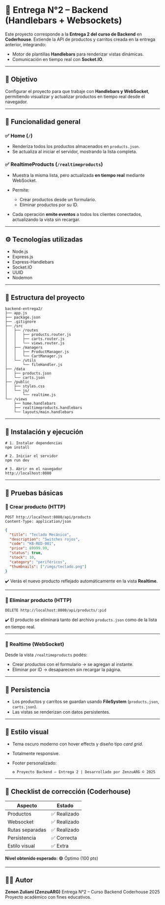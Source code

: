 # 🧩 Entrega N°2 – Backend (Handlebars + Websockets)

Este proyecto corresponde a la **Entrega 2 del curso de Backend** en **Coderhouse**.
Extiende la API de productos y carritos creada en la entrega anterior, integrando:

* Motor de plantillas **Handlebars** para renderizar vistas dinámicas.
* Comunicación en tiempo real con **Socket.IO**.

---

## 🚀 Objetivo

Configurar el proyecto para que trabaje con **Handlebars y WebSocket**, permitiendo visualizar y actualizar productos en tiempo real desde el navegador.

---

## 🧠 Funcionalidad general

### ✅ Home (`/`)

* Renderiza todos los productos almacenados en `products.json`.
* Se actualiza al iniciar el servidor, mostrando la lista completa.

### ✅ RealtimeProducts (`/realtimeproducts`)

* Muestra la misma lista, pero actualizada **en tiempo real** mediante WebSocket.
* Permite:

  * Crear productos desde un formulario.
  * Eliminar productos por su ID.
* Cada operación **emite eventos** a todos los clientes conectados, actualizando la vista sin recargar.

---

## ⚙️ Tecnologías utilizadas

* Node.js
* Express.js
* Express-Handlebars
* Socket.IO
* UUID
* Nodemon

---

## 📂 Estructura del proyecto

```
backend-entrega2/
├── app.js
├── package.json
├── .gitignore
├── /src
│   ├── /routes
│   │   ├── products.router.js
│   │   ├── carts.router.js
│   │   └── views.router.js
│   ├── /managers
│   │   ├── ProductManager.js
│   │   └── CartManager.js
│   └── /utils
│       └── fileHandler.js
├── /data
│   ├── products.json
│   └── carts.json
├── /public
│   ├── styles.css
│   └── js/
│       └── realtime.js
└── /views
    ├── home.handlebars
    ├── realtimeproducts.handlebars
    └── layouts/main.handlebars
```

---

## 🧩 Instalación y ejecución

```
# 1. Instalar dependencias
npm install

# 2. Iniciar el servidor
npm run dev

# 3. Abrir en el navegador
http://localhost:8080
```

---

## 🧪 Pruebas básicas

### 🔹 Crear producto (HTTP)

```
POST http://localhost:8080/api/products
Content-Type: application/json
```

```json
{
  "title": "Teclado Mecánico",
  "description": "Switches rojos",
  "code": "KB-RED-001",
  "price": 89999.99,
  "status": true,
  "stock": 10,
  "category": "periféricos",
  "thumbnails": ["/imgs/teclado.png"]
}
```

✔️ Verás el nuevo producto reflejado automáticamente en la vista **Realtime**.

---

### 🔹 Eliminar producto (HTTP)

```
DELETE http://localhost:8080/api/products/:pid
```

✔️ El producto se eliminará tanto del archivo `products.json` como de la lista en tiempo real.

---

### 🔹 Realtime (WebSocket)

Desde la vista `/realtimeproducts` podés:

* Crear productos con el formulario → se agregan al instante.
* Eliminar por ID → desaparecen sin recargar la página.

---

## 💾 Persistencia

* Los productos y carritos se guardan usando **FileSystem** (`products.json`, `carts.json`).
* Las vistas se renderizan con datos persistentes.

---

## 🎨 Estilo visual

* Tema oscuro moderno con hover effects y diseño tipo *card grid*.
* Totalmente responsive.
* Footer personalizado:

  ```
  ⚙️ Proyecto Backend — Entrega 2 | Desarrollado por ZenzuARG © 2025
  ```

---

## 🧾 Checklist de corrección (Coderhouse)

| Aspecto         | Estado      |
| --------------- | ----------- |
| Productos       | ✅ Realizado |
| Websocket       | ✅ Realizado |
| Rutas separadas | ✅ Realizado |
| Persistencia    | ✅ Correcta  |
| Estilo visual   | ✅ Extra     |

**Nivel obtenido esperado:** 🟢 Óptimo (100 pts)

---

## 👨‍💻 Autor

**Zenon Zuliani (ZenzuARG)**
Entrega N°2 – Curso Backend Coderhouse 2025
Proyecto académico con fines educativos.
